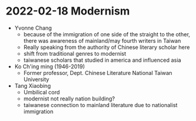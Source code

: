 # 2022-02-18 Modernism

* Yvonne Chang
  * because of the immigration of one side of the straight to the other, there was awareness of mainland/may fourth writers in Taiwan
  * Really speaking from the authority of Chinese literary scholar here
  * shift from traditional genres to modernist
  * taiwanese scholars that studied in america and influenced asia
* Ko Ch'ing ming (1946-2019)
  * Former professor, Dept. Chinese Literature National Taiwan University
* Tang Xiaobing 
  * Umbilical cord
  * modernist not really nation building?
  * taiwanese connection to mainland literature due to nationalist immigration